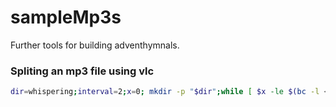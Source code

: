 # sampleMp3s

Further tools for building adventhymnals.

### Spliting an mp3 file using vlc
```bash
dir=whispering;interval=2;x=0; mkdir -p "$dir";while [ $x -le $(bc -l <<<"2*60 + 1") ]; do startTime=$x;let x+=interval;stopTime=$x;echo "$startTime"-$stopTime;let x++ ; cvlc Whispering\ HopeTukSDA\ Church\ ChoirLyrics\ Video.mp3 --sout "#duplicate{dst=std{access=file,mux=raw,dst=$dir/$startTime.mp3}" --start-time $startTime --stop-time $stopTime vlc://quit; done
```
